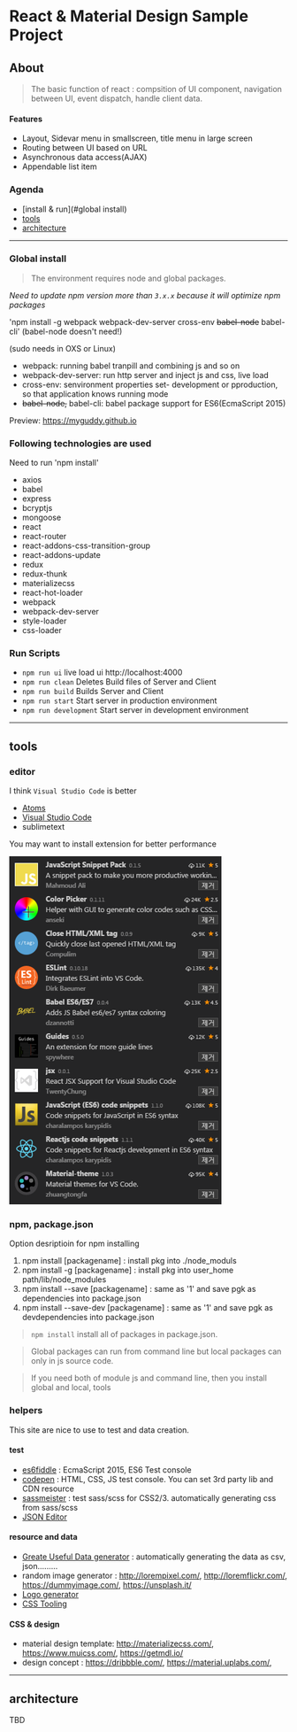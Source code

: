 # React & Material Design Sample Project

## About
>The basic function of react : compsition of UI component, navigation between UI, event dispatch, handle client data.

#### Features
- Layout, Sidevar menu in smallscreen, title menu in large screen
- Routing between UI based on URL 
- Asynchronous data access(AJAX)
- Appendable list item

### **Agenda**
- [install & run](#global install)
- [tools](#tools)
- [architecture](#architecture)

----

### Global install
> The environment requires node and global packages.

_*Need to update npm version more than `3.x.x`*_
_*because it will optimize npm packages*_

'npm install -g webpack webpack-dev-server cross-env ~~babel-node~~ babel-cli'
(babel-node doesn't need!)

(sudo needs in OXS or Linux)
- webpack: running babel tranpill and combining js and so on
- webpack-dev-server: run http server and inject js and css, live load 
- cross-env: senvironment properties set- development or pproduction, so that application knows running mode
- ~~babel-node,~~ babel-cli: babel package support for ES6(EcmaScript 2015)

Preview: https://myguddy.github.io

### Following technologies are used
Need to run 'npm install'
- axios
- babel
- express
- bcryptjs
- mongoose
- react
- react-router
- react-addons-css-transition-group
- react-addons-update
- redux
- redux-thunk
- materializecss
- react-hot-loader
- webpack
- webpack-dev-server
- style-loader
- css-loader

### Run Scripts

- `npm run ui` live load ui http://localhost:4000
- `npm run clean` Deletes Build files of Server and Client
- `npm run build` Builds Server and Client
- `npm run start` Start server in production environment
- `npm run development` Start server in development environment

-----

## tools

### editor
I think `Visual Studio Code` is better
- [Atoms](https://atom.io/)
- [Visual Studio Code](https://code.visualstudio.com/?utm_expid=101350005-28.R1T8FshdTBWEfZjY0s7XKQ.0&utm_referrer=https%3A%2F%2Fwww.google.co.kr%2F)
- sublimetext

You may want to install extension for better performance

![Extension](/doc/vsc_extension.png)


### npm, package.json

Option desriptioin for npm installing

1. npm install [packagename] : install pkg into ./node_moduls
2. npm install -g [packagename] : install pkg into user_home path/lib/node_modules
3. npm install --save [packagename] : same as '1' and save pgk as dependencies into package.json
4. npm install --save-dev [packagename] : same as '1' and save pgk as devdependencies into package.json

> `npm install` install all of packages in package.json.

> Global packages can run from command line but local packages can only in js source code.

> If you need both of module js and command line, then you install global and local, tools

### helpers
This site are nice to use to test and data creation.

#### test
- [es6fiddle](http://www.es6fiddle.net/) : EcmaScript 2015, ES6 Test console
- [codepen](http://codepen.io/) : HTML, CSS, JS test console. You can set 3rd party lib and CDN resource
- [sassmeister](http://www.sassmeister.com/) : test sass/scss for CSS2/3. automatically generating css from sass/scss
- [JSON Editor](http://www.jsoneditoronline.org/)

#### resource and data
- [Greate Useful Data generator](http://mockaroo.com/) : automatically generating the data as csv, json.........
- random image generator : http://lorempixel.com/, http://loremflickr.com/, https://dummyimage.com/, https://unsplash.it/ 
- [Logo generator](https://www.designmantic.com/)
- [CSS Tooling](http://bourbon.io/)

#### CSS & design 
- material design template: http://materializecss.com/, https://www.muicss.com/, https://getmdl.io/
- design concept : https://dribbble.com/, https://material.uplabs.com/, 

----

## architecture

TBD